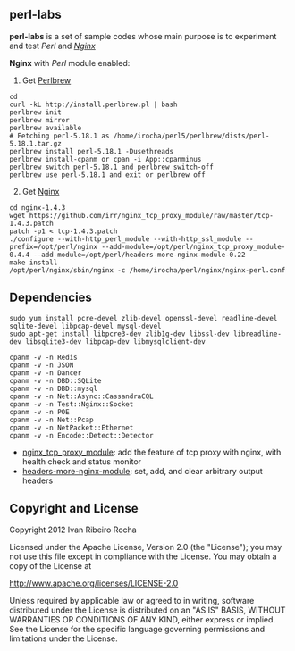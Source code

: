 perl-labs
-----------

**perl-labs**  is a set of sample codes whose main purpose is to experiment and test *Perl* and *[Nginx]*

**Nginx** with *Perl* module enabled:

 1. Get [Perlbrew]
```shell
cd
curl -kL http://install.perlbrew.pl | bash
perlbrew init
perlbrew mirror
perlbrew available
# Fetching perl-5.18.1 as /home/irocha/perl5/perlbrew/dists/perl-5.18.1.tar.gz
perlbrew install perl-5.18.1 -Dusethreads
perlbrew install-cpanm or cpan -i App::cpanminus
perlbrew switch perl-5.18.1 and perlbrew switch-off
perlbrew use perl-5.18.1 and exit or perlbrew off
```

 2. Get [Nginx]
```shell
cd nginx-1.4.3
wget https://github.com/irr/nginx_tcp_proxy_module/raw/master/tcp-1.4.3.patch
patch -p1 < tcp-1.4.3.patch
./configure --with-http_perl_module --with-http_ssl_module --prefix=/opt/perl/nginx --add-module=/opt/perl/nginx_tcp_proxy_module-0.4.4 --add-module=/opt/perl/headers-more-nginx-module-0.22
make install
/opt/perl/nginx/sbin/nginx -c /home/irocha/perl/nginx/nginx-perl.conf
```

Dependencies
-----------

```shell
sudo yum install pcre-devel zlib-devel openssl-devel readline-devel sqlite-devel libpcap-devel mysql-devel
sudo apt-get install libpcre3-dev zlib1g-dev libssl-dev libreadline-dev libsqlite3-dev libpcap-dev libmysqlclient-dev
```

```shell
cpanm -v -n Redis
cpanm -v -n JSON
cpanm -v -n Dancer
cpanm -v -n DBD::SQLite
cpanm -v -n DBD::mysql
cpanm -v -n Net::Async::CassandraCQL
cpanm -v -n Test::Nginx::Socket
cpanm -v -n POE
cpanm -v -n Net::Pcap
cpanm -v -n NetPacket::Ethernet
cpanm -v -n Encode::Detect::Detector
```

* [nginx_tcp_proxy_module]: add the feature of tcp proxy with nginx, with health check and status monitor
* [headers-more-nginx-module]: set, add, and clear arbitrary output headers

Copyright and License
-----------
Copyright 2012 Ivan Ribeiro Rocha

Licensed under the Apache License, Version 2.0 (the "License");
you may not use this file except in compliance with the License.
You may obtain a copy of the License at

   http://www.apache.org/licenses/LICENSE-2.0

Unless required by applicable law or agreed to in writing, software
distributed under the License is distributed on an "AS IS" BASIS,
WITHOUT WARRANTIES OR CONDITIONS OF ANY KIND, either express or implied.
See the License for the specific language governing permissions and
limitations under the License.

[Nginx]: http://wiki.nginx.org/
[Perlbrew]: http://perlbrew.pl/
[nginx_tcp_proxy_module]: https://github.com/irr/nginx_tcp_proxy_module
[headers-more-nginx-module]: https://github.com/irr/headers-more-nginx-module
